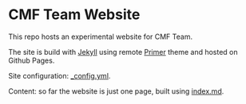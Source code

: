 # CMF Team Website

This repo hosts an experimental website for CMF Team.

The site is build with [Jekyll](https://jekyllrb.com/) 
using remote [Primer](https://pages-themes.github.io/primer/) theme 
and hosted on Github Pages.

Site configuration: [\_config.yml](_config.yml).

Content: so far the website is just one page, built using [index.md](index.md). 
